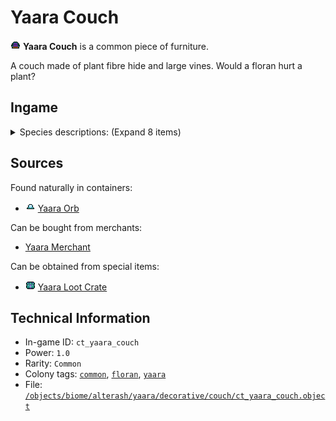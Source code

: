 # Yaara Couch

<img src="https://raw.githubusercontent.com/Ceterai/Enternia/main/objects/biome/alterash/yaara/decorative/couch/icon.png" alt="Yaara Couch icon" loading="lazy" height=16px width="auto" /> **Yaara Couch** is a common piece of furniture.

A couch made of plant fibre hide and large vines. Would a floran hurt a plant?

## Ingame

<details><summary>Species descriptions: (Expand 8 items)</summary>

- Alta: A couch made by some alta-like sentient plants that live in yaara growth. We call them Yaara Keepers.
- Apex: A sofa decorated with plants on its sides.
- Avian: This couch looks so soft to touch!
- Floran: Yaara Floran kill cryssstalss and other plantss, but big and evil. Make plant couch out of them.
- Glitch: Pleased. Finally a place where I can rest for a bit.
- Human: A nice purple couch.
- Hylotl: A comfy soft couch that, presumably, was made from some organic materials.
- Novakid: A pretty soft couch, I will sit for a bit.

</details>

## Sources

Found naturally in containers:

- <img src="https://raw.githubusercontent.com/Ceterai/Enternia/main/objects/biome/alterash/yaara/decorative/orb/icon.png" alt="Yaara Orb icon" loading="lazy" height=16px width="auto" /> [Yaara Orb](https://ceterai.github.io/MyEnternia/Wiki/YaaraOrb)

Can be bought from merchants:

- [Yaara Merchant](https://ceterai.github.io/MyEnternia/Wiki/YaaraMerchant)

Can be obtained from special items:

- <img src="https://raw.githubusercontent.com/Ceterai/Enternia/main/items/active/alta/loot/biome/ct_yaara_loot.png" alt="Yaara Loot Crate icon" loading="lazy" height=16px width="auto" /> [Yaara Loot Crate](https://ceterai.github.io/MyEnternia/Wiki/YaaraLootCrate)

## Technical Information

- In-game ID: `ct_yaara_couch`
- Power: `1.0`
- Rarity: `Common`
- Colony tags: [`common`](https://ceterai.github.io/MyEnternia/Wiki/Tags/Common), [`floran`](https://ceterai.github.io/MyEnternia/Wiki/Tags/Floran), [`yaara`](https://ceterai.github.io/MyEnternia/Wiki/Tags/Yaara)
- File: [`/objects/biome/alterash/yaara/decorative/couch/ct_yaara_couch.object`](https://github.com/Ceterai/Enternia/blob/main/objects/biome/alterash/yaara/decorative/couch/ct_yaara_couch.object)
